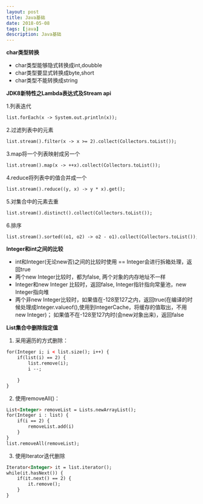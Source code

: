 ```yaml
---
layout: post
title: Java基础
date: 2018-05-08
tags: [java]
description: Java基础
---
```


**char类型转换**
- char类型能够隐式转换成int,doubble
- char类型要显式转换成byte,short
- char类型不能转换成string

**JDK8新特性之Lambda表达式及Stream api**

1.列表迭代
```html
list.forEach(x -> System.out.println(x));
```
2.过滤列表中的元素
```html
list.stream().filter(x -> x >= 2).collect(Collectors.toList());
```
3.map将一个列表映射成另一个
```html
list.stream().map(x -> ++x).collect(Collectors.toList());
```
4.reduce将列表中的值合并成一个
```html
list.stream().reduce((y, x) -> y * x).get();
```
5.对集合中的元素去重
```html
list.stream().distinct().collect(Collectors.toList());
```
6.排序
```html
list.stream().sorted((o1, o2) -> o2 - o1).collect(Collectors.toList());
```

**Integer和int之间的比较**

- int和Integer(无论new否)之间的比较时使用 == Integer会进行拆箱处理，返回true
- 两个new Integer比较时，都为false, 两个对象的内存地址不一样
- Integer和new Integer 比较时，返回false, Integer指针指向常量池，new Integer指向堆
- 两个非new Integer比较时，如果值在-128至127之内，返回true(在编译的时候处理成Integer.valueof(),使用到IntegerCache，将缓存的值取出，不用new Integer)；
如果值不在-128至127内时(会new对象出来)，返回false

**List集合中删除指定值**

1. 采用遍历的方式删除：<br/>
```html
for(Integer i; i < list.size(); i++) {
    if(list(i) == 2) {
        list.remove(i);
        i --;
       
    }
}
```

2. 使用removeAll()：<br/>
```html
List<Integer> removeList = Lists.newArrayList();
for(Integer i : list) {
    if(i == 2) {
        removeList.add(i)
    }
}
list.removeAll(removeList);
```

3. 使用Iterator迭代删除
```html
Iterator<Integer> it = list.iterator();
while(it.hasNext()) {
    if(it.next() == 2) {
        it.remove();
    }
}
```







